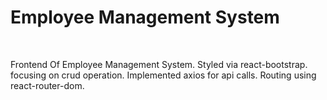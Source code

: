 # Employee Management System
<br>

Frontend Of Employee Management System.
Styled via react-bootstrap.
focusing on crud operation.
Implemented axios for api calls.
Routing using react-router-dom.


